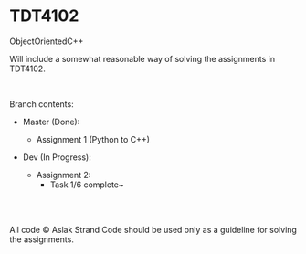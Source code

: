 # TDT4102
ObjectOrientedC++

Will include a somewhat reasonable way of solving the assignments in TDT4102.

<br>

Branch contents:
- Master (Done):
  - Assignment 1 (Python to C++)

- Dev (In Progress):
  - Assignment 2:
	- Task 1/6 complete~
  
<br><br>

All code © Aslak Strand
Code should be used only as a guideline for solving the assignments.
